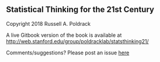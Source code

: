
## Statistical Thinking for the 21st Century

Copyright 2018 Russell A. Poldrack

A live Gitbook version of the book is available at http://web.stanford.edu/group/poldracklab/statsthinking21/

Comments/suggestions?  Please post an issue [here](https://github.com/poldrack/psych10-book/issues)

